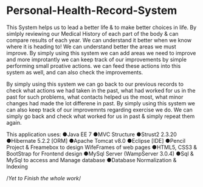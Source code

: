 # Personal-Health-Record-System

This System helps us to lead a better life & to make better choices in life.
By simlply reviewing our Medical History of each part of the body & can compare results of each year. We can understand it better when we know where it is heading to! 
We can understand better the areas we must improve. By simply using this system we can add areas we need to improve and more improtantly we can keep track of our improvements by simple performing small proative actions.
we can feed these actions into this system as well, and can also check the improvements.

By simply using this system we can go back to our previous records to check what actions we had taken in the past, what had worked for us in the past for such problems, what contacts helped us the most, what minor changes had made the lot differene in past.
By simply using this system we can also keep track of our improvemnts regarding exercise we do. We can simply go back and check what worked for us in past & simply repeat them again. 

This application uses:
●Java EE 7
●MVC Structure
●Strust2 2.3.20
●Hibernate 5.2.2 [ORM]
●Apache Tomcat v8.0
●Eclipse [IDE]
●Pencil Project & Freamebox to design WifeFrames of web pages
●HTML5, CSS3 & BootStrap for Frontend design
●MySql Server (WampServer 3.0.4)
●Sql & MySql to access and Manage database
●Database Normalization & Indexing

/*Yet to Finish the whole work*/
